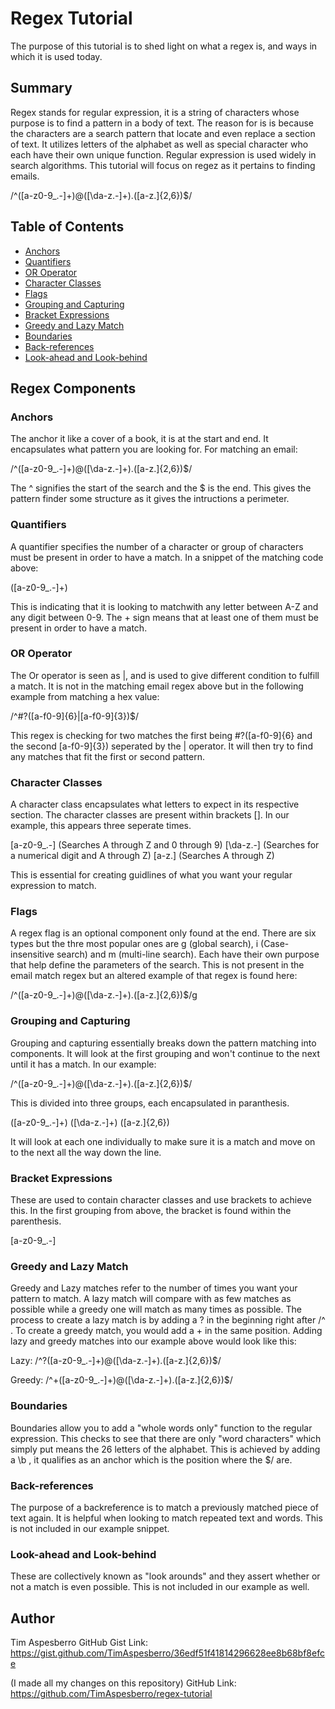# Regex Tutorial

The purpose of this tutorial is to shed light on what a regex is, and ways in which it is used today.

## Summary

Regex stands for regular expression, it is a string of characters whose purpose is to find a pattern in a body of text. The reason for is is because the characters are a search pattern that locate and even replace a section of text. It utilizes letters of the alphabet as well as special character who each have their own unique function. Regular expression is used widely in search algorithms. This tutorial will focus on regez as it pertains to finding emails.

/^([a-z0-9_\.-]+)@([\da-z\.-]+)\.([a-z\.]{2,6})$/


## Table of Contents

- [Anchors](#anchors)
- [Quantifiers](#quantifiers)
- [OR Operator](#or-operator)
- [Character Classes](#character-classes)
- [Flags](#flags)
- [Grouping and Capturing](#grouping-and-capturing)
- [Bracket Expressions](#bracket-expressions)
- [Greedy and Lazy Match](#greedy-and-lazy-match)
- [Boundaries](#boundaries)
- [Back-references](#back-references)
- [Look-ahead and Look-behind](#look-ahead-and-look-behind)

## Regex Components

### Anchors
The anchor it like a cover of a book, it is at the start and end. It encapsulates what pattern you are looking for. For matching an email:

/^([a-z0-9_\.-]+)@([\da-z\.-]+)\.([a-z\.]{2,6})$/

The ^ signifies the start of the search and the $ is the end. This gives the pattern finder some structure as it gives the intructions a perimeter.


### Quantifiers

A quantifier specifies the number of a character or group of characters must be present in order to have a match. In a snippet of the matching code above:

([a-z0-9_\.-]+)

This is indicating that it is looking to matchwith  any letter between A-Z and any digit between 0-9. The + sign means that at least one of them must be present in order to have a match.


### OR Operator

The Or operator is seen as |, and is used to give different condition to fulfill a match. It is not in the matching email regex above but in the following example from matching a hex value:

/^#?([a-f0-9]{6}|[a-f0-9]{3})$/

This regex is checking for two matches the first being #?([a-f0-9]{6} and the second [a-f0-9]{3}) seperated by the | operator. It will then try to find any matches that fit the first or second pattern.


### Character Classes

A character class encapsulates what letters to expect in its respective section. The character classes are present within brackets []. In our example, this appears three seperate times.

[a-z0-9_\.-] (Searches A through Z and 0 through 9)
[\da-z\.-] (Searches for a numerical digit and A through Z)
[a-z\.] (Searches A through Z)

This is essential for creating guidlines of what you want your regular expression to match.


### Flags

A regex flag is an optional component only found at the end. There are six types but the thre most popular ones are g (global search), i (Case-insensitive search) and m (multi-line search). Each have their own purpose that help define the parameters of the search. This is not present in the email match regex but an altered example of that regex is found here:

/^([a-z0-9_\.-]+)@([\da-z\.-]+)\.([a-z\.]{2,6})$/g


### Grouping and Capturing

Grouping and capturing essentially breaks down the pattern matching into components. It will look at the first grouping and won't continue to the next until it has a match. In our example:

/^([a-z0-9_\.-]+)@([\da-z\.-]+)\.([a-z\.]{2,6})$/

This is divided into three groups, each encapsulated in paranthesis. 

([a-z0-9_\.-]+)     ([\da-z\.-]+)       ([a-z\.]{2,6})

It will look at each one individually to make sure it is a match and move on to the next all the way down the line.


### Bracket Expressions
These are used to contain character classes and use brackets to achieve this. In the first grouping from above, the bracket is found within the parenthesis.

[a-z0-9_\.-]


### Greedy and Lazy Match

Greedy and Lazy matches refer to the number of times you want your pattern to match. A lazy match will compare with as few matches as possible while a greedy one will match as many times as possible. The process to create a lazy match is by adding a ? in the beginning right after /^ . To create a greedy match, you would add a + in the same position. Adding lazy and greedy matches into our example above would look like this:

Lazy: /^?([a-z0-9_\.-]+)@([\da-z\.-]+)\.([a-z\.]{2,6})$/

Greedy: /^+([a-z0-9_\.-]+)@([\da-z\.-]+)\.([a-z\.]{2,6})$/


### Boundaries

Boundaries allow you to add a "whole words only" function to the regular expression. This checks to see that there are only "word characters" which simply put means the 26 letters of the alphabet. This is achieved by adding a \b , it qualifies as an anchor which is the position where the $/ are.

### Back-references

The purpose of a backreference is to match a previously matched piece of text again. It is helpful when looking to match repeated text and words. This is not included in our example snippet.


### Look-ahead and Look-behind

These are collectively known as "look arounds" and they assert whether or not a match is even possible. This is not included in our example as well.


## Author

Tim Aspesberro
GitHub Gist Link: https://gist.github.com/TimAspesberro/36edf51f41814296628ee8b68bf8efce

(I made all my changes on this repository)
GitHub Link: https://github.com/TimAspesberro/regex-tutorial